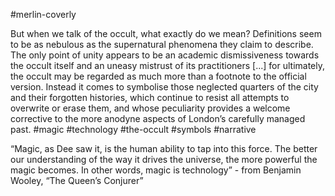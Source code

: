 #merlin-coverly

But when we talk of the occult, what exactly do we mean? Definitions seem to be as nebulous as the supernatural phenomena they claim to describe. The only point of unity appears to be an academic dismissiveness towards the occult itself and an uneasy mistrust of its practitioners \[...\] for ultimately, the occult may be regarded as much more than a footnote to the official version. Instead it comes to symbolise those neglected quarters of the city and their forgotten histories, which continue to resist all attempts to overwrite or erase them, and whose peculiarity provides a welcome corrective to the more anodyne aspects of London’s carefully managed past. 
#magic #technology #the-occult #symbols #narrative 

“Magic, as Dee saw it, is the human ability to tap into this force. The better our understanding of the way it drives the universe, the more powerful the magic becomes. In other words, magic is technology” - from Benjamin Wooley, “The Queen’s Conjurer”